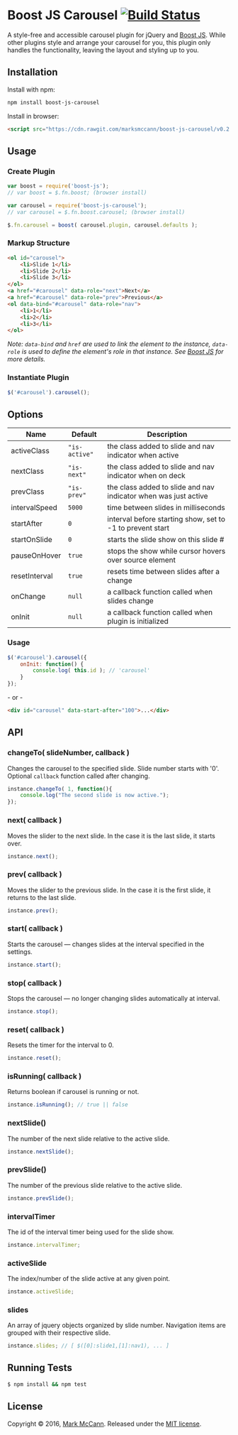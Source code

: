 Boost JS Carousel [![Build Status](https://travis-ci.org/marksmccann/boost-js-carousel.svg?branch=master)](https://travis-ci.org/marksmccann/boost-js-carousel)
==================================================
A style-free and accessible carousel plugin for jQuery and [Boost JS](https://github.com/marksmccann/boost-js). While other plugins style and arrange your carousel for you, this plugin only handles the functionality, leaving the layout and styling up to you.


Installation
--------------------------------------
Install with npm:
```bash
npm install boost-js-carousel
```
Install in browser:
```html
<script src="https://cdn.rawgit.com/marksmccann/boost-js-carousel/v0.2.0/dist/carousel.min.js"></script>
```

Usage
--------------------------------------

### Create Plugin
```javascript
var boost = require('boost-js');
// var boost = $.fn.boost; (browser install)

var carousel = require('boost-js-carousel');
// var carousel = $.fn.boost.carousel; (browser install)

$.fn.carousel = boost( carousel.plugin, carousel.defaults );
```

### Markup Structure
```html
<ol id="carousel">
    <li>Slide 1</li>
    <li>Slide 2</li>
    <li>Slide 3</li>
</ol>
<a href="#carousel" data-role="next">Next</a>
<a href="#carousel" data-role="prev">Previous</a>
<ol data-bind="#carousel" data-role="nav">
    <li>1</li>
    <li>2</li>
    <li>3</li>
</ol>
```
*Note: `data-bind` and `href` are used to link the element to the instance, `data-role` is used to define the element's role in that instance. See [Boost JS](https://github.com/marksmccann/boost-js) for more details.*

### Instantiate Plugin
```javascript
$('#carousel').carousel();
```

Options
--------------------------------------
Name | Default | Description
--- | --- | ---
activeClass | `"is-active"` | the class added to slide and nav indicator when active
nextClass | `"is-next"` | the class added to slide and nav indicator when on deck
prevClass | `"is-prev"` | the class added to slide and nav indicator when was just active
intervalSpeed | `5000` | time between slides in milliseconds
startAfter | `0` | interval before starting show, set to -1 to prevent start
startOnSlide | `0` | starts the slide show on this slide #
pauseOnHover | `true` | stops the show while cursor hovers over source element
resetInterval | `true` | resets time between slides after a change
onChange | `null` | a callback function called when slides change
onInit | `null` | a callback function called when plugin is initialized
### Usage
```javascript
$('#carousel').carousel({
	onInit: function() {
    	console.log( this.id ); // 'carousel'
    }
});
```
\- or -
```html
<div id="carousel" data-start-after="100">...</div>
```

API
--------------------------------------
### changeTo( slideNumber, callback )
Changes the carousel to the specified slide. Slide number starts with '0'. Optional `callback` function called after changing.
```javascript
instance.changeTo( 1, function(){
    console.log("The second slide is now active.");
});
```
### next( callback )
Moves the slider to the next slide. In the case it is the last slide, it starts over.
```javascript
instance.next();
```
### prev( callback )
Moves the slider to the previous slide. In the case it is the first slide, it returns to the last slide.
```javascript
instance.prev();
```
### start( callback )
Starts the carousel &mdash; changes slides at the interval specified in the settings.
```javascript
instance.start();
```
### stop( callback )
Stops the carousel &mdash; no longer changing slides automatically at interval.
```javascript
instance.stop();
```
### reset( callback )
Resets the timer for the interval to 0.
```javascript
instance.reset();
```
### isRunning( callback )
Returns boolean if carousel is running or not.
```javascript
instance.isRunning(); // true || false
```
### nextSlide()
The number of the next slide relative to the active slide.
```javascript
instance.nextSlide();
```
### prevSlide()
The number of the previous slide relative to the active slide.
```javascript
instance.prevSlide();
```
### intervalTimer
The id of the interval timer being used for the slide show.
```javascript
instance.intervalTimer;
```
### activeSlide
The index/number of the slide active at any given point.
```javascript
instance.activeSlide;
```
### slides
An array of jquery objects organized by slide number. Navigation items are grouped with their respective slide.
```javascript
instance.slides; // [ $([0]:slide1,[1]:nav1), ... ]
```

Running Tests
--------------------------------------

```bash
$ npm install && npm test
```


License
--------------------------------------

Copyright © 2016, [Mark McCann](https://github.com/marksmccann).
Released under the [MIT license](LICENSE).
